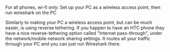 

For all phones, wi-fi only: Set up your PC as a wireless access point, then run wireshark on the PC

Similarly to making your PC a wireless access point, but can be much easier, is using reverse tethering. If you happen to have an HTC phone they have a nice reverse-tethering option called "Internet pass-through", under the network/mobile network sharing settings. It routes all your traffic through your PC and you can just run Wireshark there.


